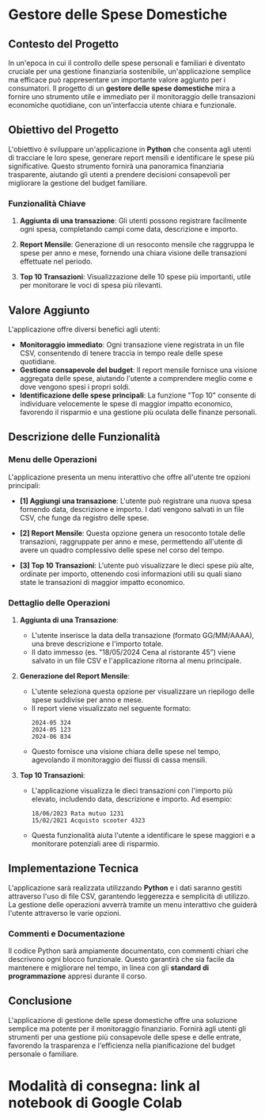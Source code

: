 # Gestore delle Spese Domestiche

## Contesto del Progetto

In un'epoca in cui il controllo delle spese personali e familiari è diventato cruciale per una gestione finanziaria sostenibile, un'applicazione semplice ma efficace può rappresentare un importante valore aggiunto per i consumatori. Il progetto di un **gestore delle spese domestiche** mira a fornire uno strumento utile e immediato per il monitoraggio delle transazioni economiche quotidiane, con un'interfaccia utente chiara e funzionale.

## Obiettivo del Progetto

L'obiettivo è sviluppare un'applicazione in **Python** che consenta agli utenti di tracciare le loro spese, generare report mensili e identificare le spese più significative. Questo strumento fornirà una panoramica finanziaria trasparente, aiutando gli utenti a prendere decisioni consapevoli per migliorare la gestione del budget familiare.

### Funzionalità Chiave

1. **Aggiunta di una transazione**: Gli utenti possono registrare facilmente ogni spesa, completando campi come data, descrizione e importo.
   
2. **Report Mensile**: Generazione di un resoconto mensile che raggruppa le spese per anno e mese, fornendo una chiara visione delle transazioni effettuate nel periodo.

3. **Top 10 Transazioni**: Visualizzazione delle 10 spese più importanti, utile per monitorare le voci di spesa più rilevanti.

## Valore Aggiunto

L'applicazione offre diversi benefici agli utenti:

- **Monitoraggio immediato**: Ogni transazione viene registrata in un file CSV, consentendo di tenere traccia in tempo reale delle spese quotidiane.
- **Gestione consapevole del budget**: Il report mensile fornisce una visione aggregata delle spese, aiutando l'utente a comprendere meglio come e dove vengono spesi i propri soldi.
- **Identificazione delle spese principali**: La funzione "Top 10" consente di individuare velocemente le spese di maggior impatto economico, favorendo il risparmio e una gestione più oculata delle finanze personali.

## Descrizione delle Funzionalità

### Menu delle Operazioni

L'applicazione presenta un menu interattivo che offre all'utente tre opzioni principali:

- **[1] Aggiungi una transazione**: L'utente può registrare una nuova spesa fornendo data, descrizione e importo. I dati vengono salvati in un file CSV, che funge da registro delle spese.
  
- **[2] Report Mensile**: Questa opzione genera un resoconto totale delle transazioni, raggruppate per anno e mese, permettendo all'utente di avere un quadro complessivo delle spese nel corso del tempo.

- **[3] Top 10 Transazioni**: L'utente può visualizzare le dieci spese più alte, ordinate per importo, ottenendo così informazioni utili su quali siano state le transazioni di maggior impatto economico.

### Dettaglio delle Operazioni

1. **Aggiunta di una Transazione**:
   - L'utente inserisce la data della transazione (formato GG/MM/AAAA), una breve descrizione e l'importo totale.
   - Il dato immesso (es. "18/05/2024 Cena al ristorante 45") viene salvato in un file CSV e l'applicazione ritorna al menu principale.

2. **Generazione del Report Mensile**:
   - L'utente seleziona questa opzione per visualizzare un riepilogo delle spese suddivise per anno e mese.
   - Il report viene visualizzato nel seguente formato:
     ```
     2024-05 324
     2024-05 123
     2024-06 834
     ```
   - Questo fornisce una visione chiara delle spese nel tempo, agevolando il monitoraggio dei flussi di cassa mensili.

3. **Top 10 Transazioni**:
   - L'applicazione visualizza le dieci transazioni con l'importo più elevato, includendo data, descrizione e importo. Ad esempio:
     ```
     18/06/2023 Rata mutuo 1231
     15/02/2021 Acquisto scooter 4323
     ```
   - Questa funzionalità aiuta l'utente a identificare le spese maggiori e a monitorare potenziali aree di risparmio.

## Implementazione Tecnica

L'applicazione sarà realizzata utilizzando **Python** e i dati saranno gestiti attraverso l'uso di file CSV, garantendo leggerezza e semplicità di utilizzo. La gestione delle operazioni avverrà tramite un menu interattivo che guiderà l'utente attraverso le varie opzioni.

### Commenti e Documentazione

Il codice Python sarà ampiamente documentato, con commenti chiari che descrivono ogni blocco funzionale. Questo garantirà che sia facile da mantenere e migliorare nel tempo, in linea con gli **standard di programmazione** appresi durante il corso.

## Conclusione

L'applicazione di gestione delle spese domestiche offre una soluzione semplice ma potente per il monitoraggio finanziario. Fornirà agli utenti gli strumenti per una gestione più consapevole delle spese e delle entrate, favorendo la trasparenza e l'efficienza nella pianificazione del budget personale o familiare.

# Modalità di consegna: link al notebook di Google Colab